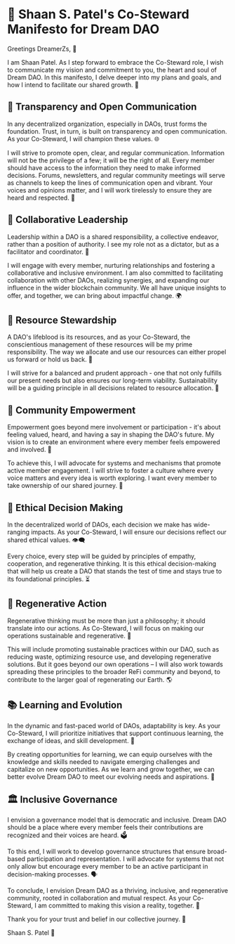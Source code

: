 # 📜 Shaan S. Patel's Co-Steward Manifesto for Dream DAO
Greetings DreamerZs, 👋

I am Shaan Patel. As I step forward to embrace the Co-Steward role, I wish to communicate my vision and commitment to you, the heart and soul of Dream DAO. In this manifesto, I delve deeper into my plans and goals, and how I intend to facilitate our shared growth. 🌱

## 📢 Transparency and Open Communication
In any decentralized organization, especially in DAOs, trust forms the foundation. Trust, in turn, is built on transparency and open communication. As your Co-Steward, I will champion these values. 🌐

I will strive to promote open, clear, and regular communication. Information will not be the privilege of a few; it will be the right of all. Every member should have access to the information they need to make informed decisions. Forums, newsletters, and regular community meetings will serve as channels to keep the lines of communication open and vibrant. Your voices and opinions matter, and I will work tirelessly to ensure they are heard and respected. 💬

## 🤝 Collaborative Leadership
Leadership within a DAO is a shared responsibility, a collective endeavor, rather than a position of authority. I see my role not as a dictator, but as a facilitator and coordinator. 👥

I will engage with every member, nurturing relationships and fostering a collaborative and inclusive environment. I am also committed to facilitating collaboration with other DAOs, realizing synergies, and expanding our influence in the wider blockchain community. We all have unique insights to offer, and together, we can bring about impactful change. 🌍

## 🤲 Resource Stewardship
A DAO's lifeblood is its resources, and as your Co-Steward, the conscientious management of these resources will be my prime responsibility. The way we allocate and use our resources can either propel us forward or hold us back. 🔄

I will strive for a balanced and prudent approach - one that not only fulfills our present needs but also ensures our long-term viability. Sustainability will be a guiding principle in all decisions related to resource allocation. 🌳

## 👫 Community Empowerment
Empowerment goes beyond mere involvement or participation - it's about feeling valued, heard, and having a say in shaping the DAO's future. My vision is to create an environment where every member feels empowered and involved. 💪

To achieve this, I will advocate for systems and mechanisms that promote active member engagement. I will strive to foster a culture where every voice matters and every idea is worth exploring. I want every member to take ownership of our shared journey. 🚀

## 🧭 Ethical Decision Making
In the decentralized world of DAOs, each decision we make has wide-ranging impacts. As your Co-Steward, I will ensure our decisions reflect our shared ethical values. 👁️‍🗨️

Every choice, every step will be guided by principles of empathy, cooperation, and regenerative thinking. It is this ethical decision-making that will help us create a DAO that stands the test of time and stays true to its foundational principles. ⏳

## 🌱 Regenerative Action
Regenerative thinking must be more than just a philosophy; it should translate into our actions. As Co-Steward, I will focus on making our operations sustainable and regenerative. 🔄

This will include promoting sustainable practices within our DAO, such as reducing waste, optimizing resource use, and developing regenerative solutions. But it goes beyond our own operations – I will also work towards spreading these principles to the broader ReFi community and beyond, to contribute to the larger goal of regenerating our Earth. 🌎

## 📚 Learning and Evolution
In the dynamic and fast-paced world of DAOs, adaptability is key. As your Co-Steward, I will prioritize initiatives that support continuous learning, the exchange of ideas, and skill development. 🧠

By creating opportunities for learning, we can equip ourselves with the knowledge and skills needed to navigate emerging challenges and capitalize on new opportunities. As we learn and grow together, we can better evolve Dream DAO to meet our evolving needs and aspirations. 🌈

## 🏛️ Inclusive Governance
I envision a governance model that is democratic and inclusive. Dream DAO should be a place where every member feels their contributions are recognized and their voices are heard. 🗳️

To this end, I will work to develop governance structures that ensure broad-based participation and representation. I will advocate for systems that not only allow but encourage every member to be an active participant in decision-making processes. 🗣️

To conclude, I envision Dream DAO as a thriving, inclusive, and regenerative community, rooted in collaboration and mutual respect. As your Co-Steward, I am committed to making this vision a reality, together. 🤗

Thank you for your trust and belief in our collective journey. 🙏

Shaan S. Patel 🌟
